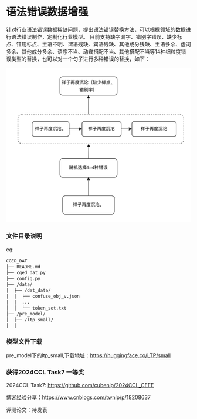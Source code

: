 

# 语法错误数据增强

针对行业语法错误数据稀缺问题，提出语法错误替换方法，可以根据领域的数据进行语法错误制作，定制化行业模型。
目前支持缺字漏字、错别字错误、缺少标点、错用标点、主语不明、谓语残缺、宾语残缺、其他成分残缺、主语多余、虚词多余、其他成分多余、语序不当、动宾搭配不当、其他搭配不当等14种细粒度错误类型的替换，也可以对一个句子进行多种错误的替换，如下：

![image](images/example.png)



### 文件目录说明
eg:

```
CGED_DAT 
├── README.md
├── cged_dat.py
├── config.py
├── /data/
│  ├── /dat_data/
│  │  ├── confuse_obj_v.json
│  │  ...
│  │  └── token_set.txt
├── /pre_model/
│  ├── /ltp_small/
│  │  

```

### 模型文件下载

pre_model下的ltp_small,下载地址：https://huggingface.co/LTP/small

### 获得2024CCL Task7 一等奖
2024CCL Task7: https://github.com/cubenlp/2024CCL_CEFE

博客经验分享：https://www.cnblogs.com/twnlp/p/18208637

评测论文：待发表








